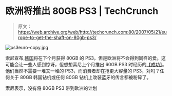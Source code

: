# 欧洲将推出 80GB PS3 | TechCrunch

> 原文：<https://web.archive.org/web/http://techcrunch.com:80/2007/05/21/europe-to-get-the-shaft-on-80gb-ps3/>

![ps3euro-copy.jpg](img/5bf1772f7224160b606f78aaa05b2d36.png)

索尼宣布,[韩国](https://web.archive.org/web/20140902170131/http://crunchgear.com/2007/05/21/80gb-ps3-hits-south-korea-next-month/)将在下个月获得 80GB 的 PS3，但是欧洲将不会得到同样的爱。这可能会让一些人感到惊讶，但想想索尼上个月推出 60GB PS3 时经历的[【成功】](https://web.archive.org/web/20140902170131/http://crunchgear.com/2007/04/17/sony-sells-800k-ps3s-in-europe-dubbed-a-success/)。他们当然不需要一堆又一堆的 PS3，而消费者却在抢更大容量的 PS3，对吗？任何关于 80GB 韩国钻机或任何 80GB 钻机上改装蓝牙的传言都被粉碎了。

索尼表示，没有将 80GB PS3 带到欧洲的计划